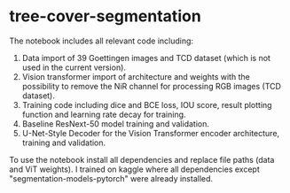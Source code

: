 # tree-cover-segmentation

The notebook includes all relevant code including:
1. Data import of 39 Goettingen images and TCD dataset (which is not used in the current version).
2. Vision transformer import of architecture and weights with the possibility to remove the NiR channel for processing RGB images (TCD dataset).
3. Training code including dice and BCE loss, IOU score, result plotting function and learning rate decay for training.
4. Baseline ResNext-50 model training and validation.
5. U-Net-Style Decoder for the Vision Transformer encoder architecture, training and validation.

To use the notebook install all dependencies and replace file paths (data and ViT weights). I trained on kaggle where all dependencies except "segmentation-models-pytorch" were already installed.
